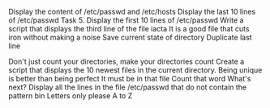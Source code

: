 


Display the content of /etc/passwd and /etc/hosts
Display the last 10 lines of /etc/passwd
Task 5. Display the first 10 lines of /etc/passwd
Write a script that displays the third line of the file iacta
It is a good file that cuts iron without making a noise
Save current state of directory
Duplicate last line

Don't just count your directories, make your directories count
Create a script that displays the 10 newest files in the current directory.
Being unique is better than being perfect
 It must be in that file
Count that word
What's next?
Display all the lines in the file /etc/passwd that do not contain the pattern bin
Letters only please
A to Z
